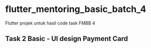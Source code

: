 # flutter_mentoring_basic_batch_4

Flutter projek untuk hasil code task FMBB 4

## Task 2 Basic - UI design Payment Card
